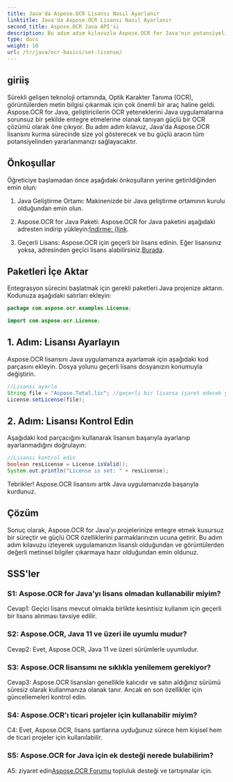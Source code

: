 ```yaml
---
title: Java'da Aspose.OCR Lisansı Nasıl Ayarlanır
linktitle: Java'da Aspose.OCR Lisansı Nasıl Ayarlanır
second_title: Aspose.OCR Java API'si
description: Bu adım adım kılavuzla Aspose.OCR for Java'nın potansiyelini ortaya çıkarın. Lisansınızı zahmetsizce kurun ve OCR yeteneklerinizi geliştirin.
type: docs
weight: 10
url: /tr/java/ocr-basics/set-license/
---
```

## giriiş

Sürekli gelişen teknoloji ortamında, Optik Karakter Tanıma (OCR), görüntülerden metin bilgisi çıkarmak için çok önemli bir araç haline geldi. Aspose.OCR for Java, geliştiricilerin OCR yeteneklerini Java uygulamalarına sorunsuz bir şekilde entegre etmelerine olanak tanıyan güçlü bir OCR çözümü olarak öne çıkıyor. Bu adım adım kılavuz, Java'da Aspose.OCR lisansını kurma sürecinde size yol gösterecek ve bu güçlü aracın tüm potansiyelinden yararlanmanızı sağlayacaktır.

## Önkoşullar

Öğreticiye başlamadan önce aşağıdaki önkoşulların yerine getirildiğinden emin olun:

1. Java Geliştirme Ortamı: Makinenizde bir Java geliştirme ortamının kurulu olduğundan emin olun.

2.  Aspose.OCR for Java Paketi: Aspose.OCR for Java paketini aşağıdaki adresten indirip yükleyin:[İndirme: {link](https://releases.aspose.com/ocr/java/).

3. Geçerli Lisans: Aspose.OCR için geçerli bir lisans edinin. Eğer lisansınız yoksa, adresinden geçici lisans alabilirsiniz.[Burada](https://purchase.aspose.com/temporary-license/).

## Paketleri İçe Aktar

Entegrasyon sürecini başlatmak için gerekli paketleri Java projenize aktarın. Kodunuza aşağıdaki satırları ekleyin:

```java
package com.aspose.ocr.examples.License;

import com.aspose.ocr.License;
```

## 1. Adım: Lisansı Ayarlayın

Aspose.OCR lisansını Java uygulamanıza ayarlamak için aşağıdaki kod parçasını ekleyin. Dosya yolunu geçerli lisans dosyanızın konumuyla değiştirin.

```java
//Lisansı ayarla
String file = "Aspose.Total.lic"; //geçerli bir lisansa işaret edecek yolu değiştirin
License.setLicense(file);
```

## 2. Adım: Lisansı Kontrol Edin

Aşağıdaki kod parçacığını kullanarak lisansın başarıyla ayarlanıp ayarlanmadığını doğrulayın:

```java
//Lisansı kontrol edin
boolean resLicense = License.isValid();
System.out.println("License is set: " + resLicense);
```

Tebrikler! Aspose.OCR lisansını artık Java uygulamanızda başarıyla kurdunuz.

## Çözüm

Sonuç olarak, Aspose.OCR for Java'yı projelerinize entegre etmek kusursuz bir süreçtir ve güçlü OCR özelliklerini parmaklarınızın ucuna getirir. Bu adım adım kılavuzu izleyerek uygulamanızın lisanslı olduğundan ve görüntülerden değerli metinsel bilgiler çıkarmaya hazır olduğundan emin oldunuz.

## SSS'ler

### S1: Aspose.OCR for Java'yı lisans olmadan kullanabilir miyim?

Cevap1: Geçici lisans mevcut olmakla birlikte kesintisiz kullanım için geçerli bir lisans alınması tavsiye edilir.

### S2: Aspose.OCR, Java 11 ve üzeri ile uyumlu mudur?

Cevap2: Evet, Aspose.OCR, Java 11 ve üzeri sürümlerle uyumludur.

### S3: Aspose.OCR lisansımı ne sıklıkla yenilemem gerekiyor?

Cevap3: Aspose.OCR lisansları genellikle kalıcıdır ve satın aldığınız sürümü süresiz olarak kullanmanıza olanak tanır. Ancak en son özellikler için güncellemeleri kontrol edin.

### S4: Aspose.OCR'ı ticari projeler için kullanabilir miyim?

C4: Evet, Aspose.OCR, lisans şartlarına uyduğunuz sürece hem kişisel hem de ticari projeler için kullanılabilir.

### S5: Aspose.OCR for Java için ek desteği nerede bulabilirim?

 A5: ziyaret edin[Aspose.OCR Forumu](https://forum.aspose.com/c/ocr/16) topluluk desteği ve tartışmalar için.